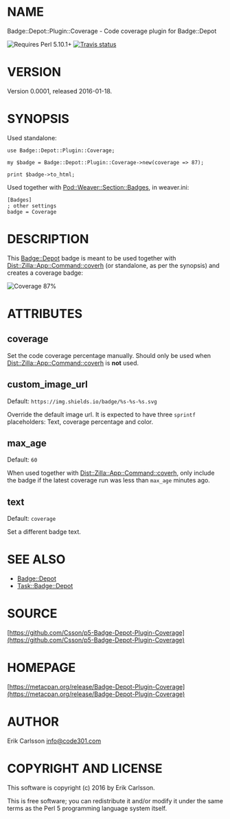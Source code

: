 # NAME

Badge::Depot::Plugin::Coverage - Code coverage plugin for Badge::Depot

![Requires Perl 5.10.1+](https://img.shields.io/badge/perl-5.10.1+-brightgreen.svg) [![Travis status](https://api.travis-ci.org/Csson/p5-Badge-Depot-Plugin-Coverage.svg?branch=master)](https://travis-ci.org/Csson/p5-Badge-Depot-Plugin-Coverage)

# VERSION

Version 0.0001, released 2016-01-18.

# SYNOPSIS

Used standalone:

    use Badge::Depot::Plugin::Coverage;

    my $badge = Badge::Depot::Plugin::Coverage->new(coverage => 87);

    print $badge->to_html;

Used together with [Pod::Weaver::Section::Badges](https://metacpan.org/pod/Pod::Weaver::Section::Badges), in weaver.ini:

    [Badges]
    ; other settings
    badge = Coverage

# DESCRIPTION

This [Badge::Depot](https://metacpan.org/pod/Badge::Depot) badge is meant to be used together with [Dist::Zilla::App::Command::coverh](https://metacpan.org/pod/Dist::Zilla::App::Command::coverh) (or standalone, as per the synopsis) and creates a coverage badge:

![Coverage 87%](https://img.shields.io/badge/coverage-87%-orange.svg)

# ATTRIBUTES

## coverage

Set the code coverage percentage manually. Should only be used when [Dist::Zilla::App::Command::coverh](https://metacpan.org/pod/Dist::Zilla::App::Command::coverh) is **not** used.

## custom\_image\_url

Default: `https://img.shields.io/badge/%s-%s-%s.svg`

Override the default image url. It is expected to have three `sprintf` placeholders: Text, coverage percentage and color.

## max\_age

Default: `60`

When used together with [Dist::Zilla::App::Command::coverh](https://metacpan.org/pod/Dist::Zilla::App::Command::coverh), only include the badge if the latest coverage run was less than `max_age` minutes ago.

## text

Default: `coverage`

Set a different badge text.

# SEE ALSO

- [Badge::Depot](https://metacpan.org/pod/Badge::Depot)
- [Task::Badge::Depot](https://metacpan.org/pod/Task::Badge::Depot)

# SOURCE

[https://github.com/Csson/p5-Badge-Depot-Plugin-Coverage](https://github.com/Csson/p5-Badge-Depot-Plugin-Coverage)

# HOMEPAGE

[https://metacpan.org/release/Badge-Depot-Plugin-Coverage](https://metacpan.org/release/Badge-Depot-Plugin-Coverage)

# AUTHOR

Erik Carlsson <info@code301.com>

# COPYRIGHT AND LICENSE

This software is copyright (c) 2016 by Erik Carlsson.

This is free software; you can redistribute it and/or modify it under
the same terms as the Perl 5 programming language system itself.
